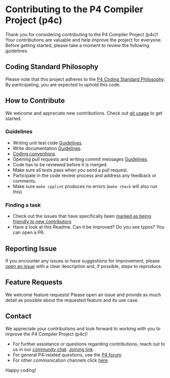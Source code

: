 # Contributing to the P4 Compiler Project (p4c)

Thank you for considering contributing to the P4 Compiler Project (p4c)! Your contributions are valuable and help improve the project for everyone. Before getting started, please take a moment to review the following guidelines.

## Coding Standard Philosophy

Please note that this project adheres to the [P4 Coding Standard Philosophy](https://github.com/p4lang/p4c/blob/main/docs/CodingStandardPhilosophy.md). By participating, you are expected to uphold this code. 

## How to Contribute
We welcome and appreciate new contributions. Check out [git usage](https://github.com/p4lang/p4c/tree/main/docs#git-usage) to get started.

### Guidelines 

* Writing unit test code [Guidelines](https://github.com/p4lang/p4c/tree/main/docs#adding-new-test-data).
* Write documentation [Guidelines](https://github.com/p4lang/p4c/tree/main/docs#writing-documentation).
* [Coding conventions](https://github.com/p4lang/p4c/tree/main/docs#coding-conventions).
* Opening pull requests and writing commit messages [Guidelines](https://github.com/p4lang/p4c/blob/main/docs/CodingStandardPhilosophy.md#Git-commits-and-pull-requests).
* Code has to be reviewed before it is merged.
* Make sure all tests pass when you send a pull request.
* Participate in the code review process and address any feedback or comments.
* Make sure `make cpplint` produces no errors (`make check` will also run this)

### Finding a task
- Check out the issues that have specifically been [marked as being friendly to new contributors](https://github.com/p4lang/p4c/issues?q=is%3Aopen+is%3Aissue+label%3Agood-first-issue)
- Have a look at this Readme. Can it be improved? Do you see typos? You can open a PR.

## Reporting Issue
If you encounter any issues or have suggestions for improvement, please [open an issue](https://github.com/p4lang/p4c/issues) with a clear description and, if possible, steps to reproduce.

## Feature Requests
We welcome feature requests! Please open an issue and provide as much detail as possible about the requested feature and its use case.

## Contact
We appreciate your contributions and look forward to working with you to improve the P4 Compiler Project (p4c)!
- For further assistance or questions regarding contributions, reach out to us in our [community chat](https://p4-lang.slack.com/).  [Joining link](https://join.slack.com/t/p4-lang/shared_invite/zt-a9pe96br-Th73ueaBAwJw1ZbD_z1Rpg) .
- For general P4-related questions, use the [P4 forum](https://forum.p4.org/).
- For other communication channels click [here](https://p4.org/join/).

Happy coding!
